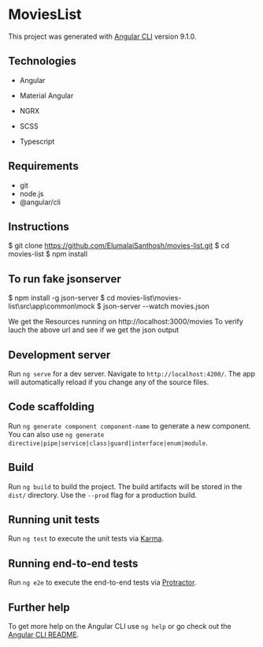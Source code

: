 # MoviesList

This project was generated with [Angular CLI](https://github.com/angular/angular-cli) version 9.1.0.

## Technologies

- Angular 

- Material Angular 

- NGRX

- SCSS

- Typescript

## Requirements
  - git
  - node.js
  - @angular/cli

## Instructions
$ git clone https://github.com/ElumalaiSanthosh/movies-list.git
$ cd movies-list
$ npm install

## To run fake jsonserver

$ npm install -g json-server
$ cd movies-list\movies-list\src\app\common\mock
$ json-server --watch movies.json

We get the Resources running on
  http://localhost:3000/movies
To verify lauch the above url and see if we get the json output

## Development server

Run `ng serve` for a dev server. Navigate to `http://localhost:4200/`. The app will automatically reload if you change any of the source files.

## Code scaffolding

Run `ng generate component component-name` to generate a new component. You can also use `ng generate directive|pipe|service|class|guard|interface|enum|module`.

## Build

Run `ng build` to build the project. The build artifacts will be stored in the `dist/` directory. Use the `--prod` flag for a production build.

## Running unit tests

Run `ng test` to execute the unit tests via [Karma](https://karma-runner.github.io).

## Running end-to-end tests

Run `ng e2e` to execute the end-to-end tests via [Protractor](http://www.protractortest.org/).

## Further help

To get more help on the Angular CLI use `ng help` or go check out the [Angular CLI README](https://github.com/angular/angular-cli/blob/master/README.md).
